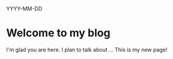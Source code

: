 YYYY-MM-DD

# Welcome to my blog

I'm glad you are here. I plan to talk about ...
This is my new page!
